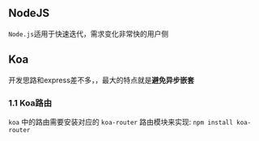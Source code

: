 ## NodeJS
`Node.js`适用于快速迭代，需求变化非常快的用户侧


## Koa
开发思路和express差不多，，最大的特点就是**避免异步嵌套**

### 1.1 Koa路由
`koa` 中的路由需要安装对应的 `koa-router` 路由模块来实现: `npm install koa-router`